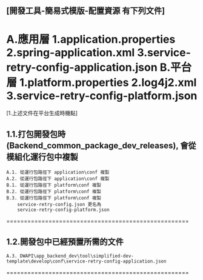 ﻿[開發工具-簡易式模版-配置資源 有下列文件]
----------------------------------------------------
A.應用層
    1.application.properties
    2.spring-application.xml
    3.service-retry-config-application.json
B.平台層
    1.platform.properties
    2.log4j2.xml
    3.service-retry-config-platform.json
====================================================


[1.上述文件在平台生成時機點]

1.1.打包開發包時(Backend_common_package_dev_releases), 會從模組化運行包中複製
----------------------------------------------------
    A.1. 從運行包路徑下 application\conf 複製
    A.2. 從運行包路徑下 application\conf 複製
    B.1. 從運行包路徑下 platform\conf 複製
    B.2. 從運行包路徑下 platform\conf 複製
    B.3. 從運行包路徑下 platform\conf 複製
        service-retry-config.json 更名為
        service-retry-config-platform.json
====================================================

1.2.開發包中已經預置所需的文件
----------------------------------------------------
    A.3. DWAPI\app_backend_dev\tool\simplified-dev-template\develop\conf\service-retry-config-application.json
====================================================